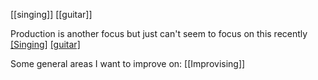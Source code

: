 
[[singing]]
[[guitar]]

Production is another focus but just can't seem to focus on this recently
[[Singing]](singing.md)
[[guitar]](guitar.md)

Some general areas I want to improve on:
[[Improvising]]
